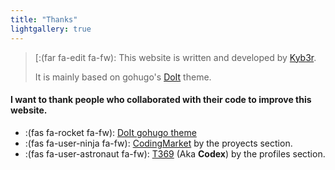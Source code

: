 ```yaml
---
title: "Thanks"
lightgallery: true
---
```


> [:(far fa-edit fa-fw): This website is written and developed by [Kyb3r](https://twitter.com/kyb3rcipher).
>
> It is mainly based on gohugo's [DoIt](https://github.com/HEIGE-PCloud/DoIt) theme.

#### I want to thank people who collaborated with their code to improve this website.

* :(fas fa-rocket fa-fw): [DoIt gohugo theme](https://github.com/HEIGE-PCloud/DoIt)
* :(fas fa-user-ninja fa-fw): [CodingMarket](https://github.com/codingmarket07) by the proyects section.
* :(fas fa-user-astronaut fa-fw): [T369](https://github.com/t369-real) (Aka **Codex**) by the profiles section.
